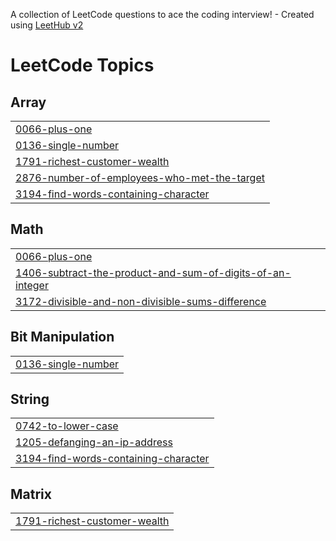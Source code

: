 A collection of LeetCode questions to ace the coding interview! - Created using [LeetHub v2](https://github.com/arunbhardwaj/LeetHub-2.0)
<!---LeetCode Topics Start-->
# LeetCode Topics
## Array
|  |
| ------- |
| [0066-plus-one](https://github.com/KhairySuleiman4/leetcode-problems/tree/master/0066-plus-one) |
| [0136-single-number](https://github.com/KhairySuleiman4/leetcode-problems/tree/master/0136-single-number) |
| [1791-richest-customer-wealth](https://github.com/KhairySuleiman4/leetcode-problems/tree/master/1791-richest-customer-wealth) |
| [2876-number-of-employees-who-met-the-target](https://github.com/KhairySuleiman4/leetcode-problems/tree/master/2876-number-of-employees-who-met-the-target) |
| [3194-find-words-containing-character](https://github.com/KhairySuleiman4/leetcode-problems/tree/master/3194-find-words-containing-character) |
## Math
|  |
| ------- |
| [0066-plus-one](https://github.com/KhairySuleiman4/leetcode-problems/tree/master/0066-plus-one) |
| [1406-subtract-the-product-and-sum-of-digits-of-an-integer](https://github.com/KhairySuleiman4/leetcode-problems/tree/master/1406-subtract-the-product-and-sum-of-digits-of-an-integer) |
| [3172-divisible-and-non-divisible-sums-difference](https://github.com/KhairySuleiman4/leetcode-problems/tree/master/3172-divisible-and-non-divisible-sums-difference) |
## Bit Manipulation
|  |
| ------- |
| [0136-single-number](https://github.com/KhairySuleiman4/leetcode-problems/tree/master/0136-single-number) |
## String
|  |
| ------- |
| [0742-to-lower-case](https://github.com/KhairySuleiman4/leetcode-problems/tree/master/0742-to-lower-case) |
| [1205-defanging-an-ip-address](https://github.com/KhairySuleiman4/leetcode-problems/tree/master/1205-defanging-an-ip-address) |
| [3194-find-words-containing-character](https://github.com/KhairySuleiman4/leetcode-problems/tree/master/3194-find-words-containing-character) |
## Matrix
|  |
| ------- |
| [1791-richest-customer-wealth](https://github.com/KhairySuleiman4/leetcode-problems/tree/master/1791-richest-customer-wealth) |
<!---LeetCode Topics End-->